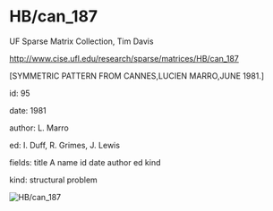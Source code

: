 # HB/can_187

 UF Sparse Matrix Collection, Tim Davis

 http://www.cise.ufl.edu/research/sparse/matrices/HB/can_187

 [SYMMETRIC PATTERN FROM CANNES,LUCIEN MARRO,JUNE 1981.]

 id: 95

 date: 1981

 author: L. Marro

 ed: I. Duff, R. Grimes, J. Lewis

 fields: title A name id date author ed kind

 kind: structural problem

![HB/can_187](http://www2.research.att.com/~yifanhu/GALLERY/GRAPHS/GIF_SMALL/HB@can_187.gif)